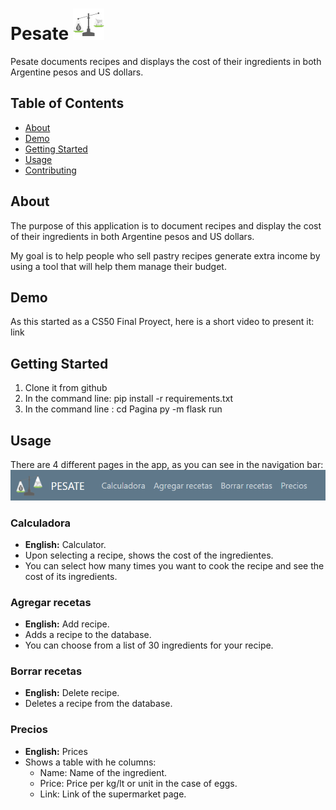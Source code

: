 
# Pesate  ![hola](static/Logo-png3.png)
Pesate documents recipes and displays the cost of their ingredients in both Argentine pesos and US dollars.

## Table of Contents

- [About](#about)
- [Demo](#demo) 
- [Getting Started](#getting_started)
- [Usage](#usage)
- [Contributing](#contributing)

## About
The purpose of this application is to document recipes and display the cost of their ingredients in both Argentine pesos and US dollars.


My goal is to help people who sell pastry recipes generate extra income by using a tool that will help them manage their budget.



## Demo

As this started as a CS50 Final Proyect, here is a short video to present it:
link

## Getting Started
1. Clone it from github
2. In the command line:
    pip install -r requirements.txt
3. In the command line :
    cd Pagina
    py -m flask run 

## Usage
There are 4 different pages in the app, as you can see in the navigation bar:
    ![Navbar](static/NavBar.png)


 ### Calculadora
 * **English:** Calculator.
 * Upon selecting a recipe, shows the cost of the ingredientes.
 * You can select how many times you want to cook the recipe and see the cost of its ingredients.




### Agregar recetas
* **English:** Add recipe.
* Adds a recipe to the database.
* You can choose from a list of 30 ingredients for your recipe.





### Borrar recetas
 * **English:** Delete recipe.
* Deletes a recipe from the database.


### Precios
* **English:** Prices
* Shows a table with he columns:
    * Name: Name of the ingredient.
    * Price: Price per kg/lt or unit in the case of eggs.
    * Link: Link of the supermarket page.  


